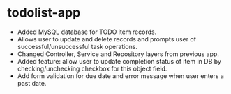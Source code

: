 # todolist-app

- Added MySQL database for TODO item records.
- Allows user to update and delete records and prompts user of successful/unsuccessful task operations.
- Changed Controller, Service and Repository layers from previous app.
- Added feature: allow user to update completion status of item in DB by checking/unchecking checkbox for this object field.
- Add form validation for due date and error message when user enters a past date.
